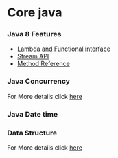 # Core java
### Java 8 Features
- [Lambda and Functional interface](/java8_proj/LambdaAndFunctionalInterface.md)
- [Stream API](/java8_proj/streams.md)
- [Method Reference](/java8_proj/method_reference.md) 
### Java Concurrency
For More details click [here](/Java8_Proj/concurrency.md)
### Java Date time
### Data Structure  

For More details click [here](/Java8_Proj/data_structure.md)

